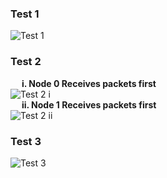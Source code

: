 ### Test 1  
![Test 1](docs/pe_test_1.png)  
### Test 2 
&emsp;  **i. Node 0 Receives packets first**  
![Test 2 i](docs/pe_test_2_i.png)   
&emsp;  **ii. Node 1 Receives packets first**    
![Test 2 ii](docs/pe_test_2_ii.png)
### Test 3 
![Test 3](docs/pe_test_3.png)